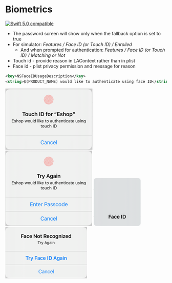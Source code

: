 # Biometrics

<a href="https://developer.apple.com/swift"><img src="https://img.shields.io/badge/swift5.0-compatible-4BC51D.svg?style=flat" alt="Swift 5.0 compatible" /></a>


- The password screen will show only when the fallback option is set to true
- For simulator: *Features / Face ID (or Touch ID) / Enrolled*
  - And when prompted for authentication: *Features / Face ID (or Touch ID) / Matching or Not*
- Touch id - provide reason in LAContext rather than in plist
- Face id - plist privacy permission and message for reason
```xml
<key>NSFaceIDUsageDescription</key>
<string>$(PRODUCT_NAME) would like to authenticate using face ID</string>
```


![](touchID.png) ![](touchID_passcode_option.png) ![](faceID.png) ![](faceID_failed.png)
